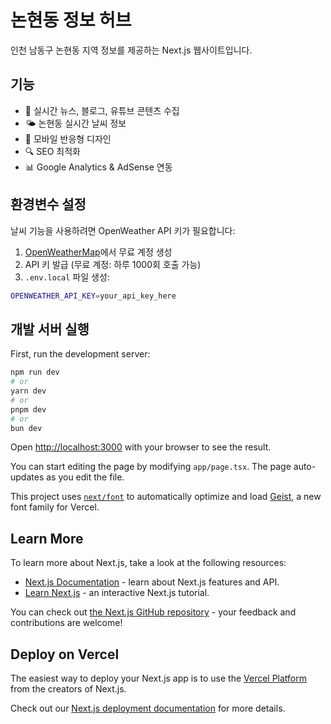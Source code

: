 # 논현동 정보 허브

인천 남동구 논현동 지역 정보를 제공하는 Next.js 웹사이트입니다.

## 기능

- 📰 실시간 뉴스, 블로그, 유튜브 콘텐츠 수집
- 🌤️ 논현동 실시간 날씨 정보
- 📱 모바일 반응형 디자인
- 🔍 SEO 최적화
- 📊 Google Analytics & AdSense 연동

## 환경변수 설정

날씨 기능을 사용하려면 OpenWeather API 키가 필요합니다:

1. [OpenWeatherMap](https://openweathermap.org/api)에서 무료 계정 생성
2. API 키 발급 (무료 계정: 하루 1000회 호출 가능)
3. `.env.local` 파일 생성:

```bash
OPENWEATHER_API_KEY=your_api_key_here
```

## 개발 서버 실행

First, run the development server:

```bash
npm run dev
# or
yarn dev
# or
pnpm dev
# or
bun dev
```

Open [http://localhost:3000](http://localhost:3000) with your browser to see the result.

You can start editing the page by modifying `app/page.tsx`. The page auto-updates as you edit the file.

This project uses [`next/font`](https://nextjs.org/docs/app/building-your-application/optimizing/fonts) to automatically optimize and load [Geist](https://vercel.com/font), a new font family for Vercel.

## Learn More

To learn more about Next.js, take a look at the following resources:

- [Next.js Documentation](https://nextjs.org/docs) - learn about Next.js features and API.
- [Learn Next.js](https://nextjs.org/learn) - an interactive Next.js tutorial.

You can check out [the Next.js GitHub repository](https://github.com/vercel/next.js) - your feedback and contributions are welcome!

## Deploy on Vercel

The easiest way to deploy your Next.js app is to use the [Vercel Platform](https://vercel.com/new?utm_medium=default-template&filter=next.js&utm_source=create-next-app&utm_campaign=create-next-app-readme) from the creators of Next.js.

Check out our [Next.js deployment documentation](https://nextjs.org/docs/app/building-your-application/deploying) for more details.
